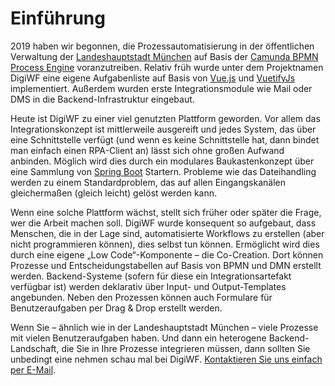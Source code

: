 # Einführung

2019 haben wir begonnen, die Prozessautomatisierung in der öffentlichen Verwaltung der [Landeshauptstadt München](https://stadt.muenchen.de) auf
Basis der [Camunda BPMN Process Engine](https://camunda.com) voranzutreiben. Relativ früh wurde unter dem Projektnamen DigiWF eine eigene
Aufgabenliste auf Basis von [Vue.js](https://vuejs.org/) und [VuetifyJs](https://vuetifyjs.com) implementiert. Außerdem wurden erste Integrationsmodule wie Mail oder
DMS in die Backend-Infrastruktur eingebaut.

Heute ist DigiWF zu einer viel genutzten Plattform geworden. Vor allem das
Integrationskonzept ist mittlerweile ausgereift und jedes System, das über eine Schnittstelle verfügt (und wenn es keine
Schnittstelle hat, dann bindet man einfach einen RPA-Client an) lässt sich ohne großen Aufwand anbinden. Möglich wird
dies durch ein modulares Baukastenkonzept über eine Sammlung von [Spring Boot](https://spring.io/projects/spring-boot) Startern. Probleme wie das Dateihandling
werden zu einem Standardproblem, das auf allen Eingangskanälen gleichermaßen (gleich leicht) gelöst werden kann.

Wenn eine solche Plattform wächst, stellt sich früher oder später die Frage, wer die Arbeit machen soll. DigiWF wurde
konsequent so aufgebaut, dass Menschen, die in der Lage sind, automatisierte Workflows zu erstellen (aber nicht
programmieren können), dies selbst tun können. Ermöglicht wird dies durch eine eigene „Low Code“-Komponente – die
Co-Creation. Dort können Prozesse und Entscheidungstabellen auf Basis von BPMN und DMN erstellt werden.
Backend-Systeme (sofern für diese ein Integrationsartefakt verfügbar ist) werden deklarativ über Input- und
Output-Templates angebunden. Neben den Prozessen können auch Formulare für Benutzeraufgaben per Drag & Drop erstellt
werden.

Wenn Sie – ähnlich wie in der Landeshauptstadt München – viele Prozesse mit vielen Benutzeraufgaben haben. Und dann ein
heterogene Backend-Landschaft, die Sie in Ihre Prozesse integrieren müssen, dann sollten Sie unbedingt eine nehmen schau
mal bei DigiWF. [Kontaktieren Sie uns einfach per E-Mail](/imprint).
